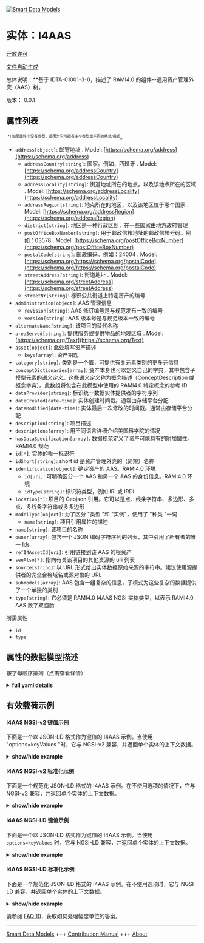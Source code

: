 <!-- 10-Header -->  
[![Smart Data Models](https://smartdatamodels.org/wp-content/uploads/2022/01/SmartDataModels_logo.png "Logo")](https://smartdatamodels.org)  
实体：I4AAS  
========<!-- /10-Header -->  
<!-- 15-License -->  
[开放许可](https://github.com/smart-data-models//dataModel.AAS/blob/master/I4AAS/LICENSE.md)  
[文件自动生成](https://docs.google.com/presentation/d/e/2PACX-1vTs-Ng5dIAwkg91oTTUdt8ua7woBXhPnwavZ0FxgR8BsAI_Ek3C5q97Nd94HS8KhP-r_quD4H0fgyt3/pub?start=false&loop=false&delayms=3000#slide=id.gb715ace035_0_60)  
<!-- /15-License -->  
<!-- 20-Description -->  
总体说明：**基于 IDTA-01001-3-0，描述了 RAMI4.0 的组件--通用资产管理外壳（AAS）树。  
版本： 0.0.1  
<!-- /20-Description -->  
<!-- 30-PropertiesList -->  

## 属性列表  

<sup><sub>[*] 如果属性中没有类型，是因为它可能有多个类型或不同的格式/模式</sub></sup>。  
- `address[object]`: 邮寄地址  . Model: [https://schema.org/address](https://schema.org/address)	- `addressCountry[string]`: 国家。例如，西班牙  . Model: [https://schema.org/addressCountry](https://schema.org/addressCountry)  
	- `addressLocality[string]`: 街道地址所在的地点，以及该地点所在的区域  . Model: [https://schema.org/addressLocality](https://schema.org/addressLocality)  
	- `addressRegion[string]`: 地点所在的地区，以及该地区位于哪个国家  . Model: [https://schema.org/addressRegion](https://schema.org/addressRegion)  
	- `district[string]`: 地区是一种行政区划，在一些国家由地方政府管理    
	- `postOfficeBoxNumber[string]`: 用于邮政信箱地址的邮政信箱号码。例如：03578  . Model: [https://schema.org/postOfficeBoxNumber](https://schema.org/postOfficeBoxNumber)  
	- `postalCode[string]`: 邮政编码。例如：24004  . Model: [https://schema.org/https://schema.org/postalCode](https://schema.org/https://schema.org/postalCode)  
	- `streetAddress[string]`: 街道地址  . Model: [https://schema.org/streetAddress](https://schema.org/streetAddress)  
	- `streetNr[string]`: 标识公共街道上特定房产的编号    
- `administration[object]`: AAS 管理信息  	- `revision[string]`: AAS 修订编号是与规范发布一致的编号    
	- `version[string]`: AAS 版本号是与规范版本一致的编号    
- `alternateName[string]`: 该项目的替代名称  - `areaServed[string]`: 提供服务或提供物品的地理区域  . Model: [https://schema.org/Text](https://schema.org/Text)- `asset[object]`: 此处填写资产描述  	- `keys[array]`: 资产钥匙    
- `category[string]`: 类别是一个值，可提供有关元素类别的更多元信息  - `conceptDictionaries[array]`: 资产本身也可以定义自己的字典，其中包含子模型元素的语义定义。这些语义定义称为概念描述（ConceptDescription 或概念字典）。此数组将包含在此模型中使用的 RAMI4.0 特定概念的参考 ID  - `dataProvider[string]`: 标识统一数据实体提供者的字符序列  - `dateCreated[date-time]`: 实体创建时间戳。通常由存储平台分配  - `dateModified[date-time]`: 实体最后一次修改的时间戳。通常由存储平台分配  - `description[string]`: 项目描述  - `descriptions[array]`: 用不同语言详细介绍美国科学院的情况  - `hasDataSpecification[array]`: 数据规范定义了资产可能具有的附加属性。RAMI4.0 规范  - `id[*]`: 实体的唯一标识符  - `idShort[string]`: short id 是资产管理外壳的（简短）名称  - `identification[object]`: 确定资产的 AAS。RAMI4.0 环境  	- `id[uri]`: 可明确区分一个 AAS 和另一个 AAS 的身份信息。RAMI4.0 环境    
	- `idType[string]`: 标识符类型，例如 IRI 或 IRDI    
- `location[*]`: 项目的 Geojson 引用。它可以是点、线条字符串、多边形、多点、多线条字符串或多多边形  - `modelType[object]`: 为了区分 "类型 "和 "实例"，使用了 "种类 "一词  	- `name[string]`: 项目引用属性的描述    
- `name[string]`: 该项目的名称  - `owner[array]`: 包含一个 JSON 编码字符序列的列表，其中引用了所有者的唯一 Ids  - `refI4AssetId[uri]`: 引用链接到该 AAS 的根资产  - `seeAlso[*]`: 指向有关该项目的其他资源的 uri 列表  - `source[string]`: 以 URL 形式给出实体数据原始来源的字符串。建议使用源提供者的完全合格域名或源对象的 URL  - `submodels[array]`: AAS 包含一组复杂的信息，子模式为这些复杂的数据提供了一个单独的类别  - `type[string]`: 它必须是 RAMI4.0 I4AAS NGSI 实体类型，以表示 RAMI4.0 AAS 数字双胞胎  <!-- /30-PropertiesList -->  
<!-- 35-RequiredProperties -->  
所需属性  
- `id`  - `type`  <!-- /35-RequiredProperties -->  
<!-- 40-NotesYaml -->  
<!-- /40-NotesYaml -->  
<!-- 50-DataModelHeader -->  
## 属性的数据模型描述  
按字母顺序排列（点击查看详情）  
<!-- /50-DataModelHeader -->  
<!-- 60-ModelYaml -->  
<details><summary><strong>full yaml details</strong></summary>    
```yaml  
I4AAS:    
  description: 'Based on IDTA-01001-3-0, describes a generic Asset Administration Shell - AAS - tree, component of the RAMI4.0'    
  properties:    
    address:    
      description: The mailing address    
      properties:    
        addressCountry:    
          description: 'The country. For example, Spain'    
          type: string    
          x-ngsi:    
            model: https://schema.org/addressCountry    
            type: Property    
        addressLocality:    
          description: 'The locality in which the street address is, and which is in the region'    
          type: string    
          x-ngsi:    
            model: https://schema.org/addressLocality    
            type: Property    
        addressRegion:    
          description: 'The region in which the locality is, and which is in the country'    
          type: string    
          x-ngsi:    
            model: https://schema.org/addressRegion    
            type: Property    
        district:    
          description: 'A district is a type of administrative division that, in some countries, is managed by the local government'    
          type: string    
          x-ngsi:    
            type: Property    
        postOfficeBoxNumber:    
          description: 'The post office box number for PO box addresses. For example, 03578'    
          type: string    
          x-ngsi:    
            model: https://schema.org/postOfficeBoxNumber    
            type: Property    
        postalCode:    
          description: 'The postal code. For example, 24004'    
          type: string    
          x-ngsi:    
            model: https://schema.org/https://schema.org/postalCode    
            type: Property    
        streetAddress:    
          description: The street address    
          type: string    
          x-ngsi:    
            model: https://schema.org/streetAddress    
            type: Property    
        streetNr:    
          description: Number identifying a specific property on a public street    
          type: string    
          x-ngsi:    
            type: Property    
      type: object    
      x-ngsi:    
        model: https://schema.org/address    
        type: Property    
    administration:    
      description: AAS administration information    
      properties:    
        revision:    
          description: AAS Revision number is the number in line with release of specification    
          type: string    
          x-ngsi:    
            type: Property    
        version:    
          description: AAS Version number is the number in line with release of specification    
          type: string    
          x-ngsi:    
            type: Property    
      required:    
        - version    
        - revision    
      type: object    
      x-ngsi:    
        type: Property    
    alternateName:    
      description: An alternative name for this item    
      type: string    
      x-ngsi:    
        type: Property    
    areaServed:    
      description: The geographic area where a service or offered item is provided    
      type: string    
      x-ngsi:    
        model: https://schema.org/Text    
        type: Property    
    asset:    
      description: The Asset descripton is filled here    
      properties:    
        keys:    
          description: Keys for the Asset    
          items:    
            - properties:    
                idType:    
                  description: 'Property. Type of the Identifier, eg.IRI or IRDI'    
                  type: string    
                index:    
                  description: Property. Index encodes the position in the original sequence    
                  type: integer    
                local:    
                  description: Property. It defines whether the asset is created locally or globally    
                  type: boolean    
                type:    
                  description: Property. Type (description) of the asset    
                  enum:    
                    - Asset    
                  type: string    
                value:    
                  description: Property. Here comes the id pointing to the definition of asset    
                  type: string    
              required:    
                - type    
                - local    
                - value    
                - index    
                - idType    
              type: object    
          type: array    
          x-ngsi:    
            type: Property    
      required:    
        - keys    
      type: object    
      x-ngsi:    
        type: Property    
    category:    
      description: The category is a value that gives further meta information w.r.t. to the class of the element    
      type: string    
      x-ngsi:    
        type: Property    
    conceptDictionaries:    
      description: The Asset itself can also define its own dictionary that contains semantic definitions of its submodel elements. These semantic definitions are called concept descriptions (ConceptDescription or concept dictionary). This array will contain ref ids to RAMI4.0 specific concepts used within this model    
      items:    
        properties:    
          type:    
            description: 'Link, url, reference or description of the specified I4.0 concept'    
            type: string    
            x-ngsi:    
              type: Property    
        type: object    
      type: array    
      x-ngsi:    
        type: Property    
    dataProvider:    
      description: A sequence of characters identifying the provider of the harmonised data entity    
      type: string    
      x-ngsi:    
        type: Property    
    dateCreated:    
      description: Entity creation timestamp. This will usually be allocated by the storage platform    
      format: date-time    
      type: string    
      x-ngsi:    
        type: Property    
    dateModified:    
      description: Timestamp of the last modification of the entity. This will usually be allocated by the storage platform    
      format: date-time    
      type: string    
      x-ngsi:    
        type: Property    
    description:    
      description: A description of this item    
      type: string    
      x-ngsi:    
        type: Property    
    descriptions:    
      description: For adding detailed knowldedge about the AAS in different languages    
      items:    
        properties:    
          language:    
            description: Substring identifying the language. Acronym according to ISO 639-1    
            type: string    
            x-ngsi:    
              type: Property    
          text:    
            description: The Description text is filled here    
            type: string    
            x-ngsi:    
              type: Property    
        required:    
          - language    
          - text    
        type: object    
      type: array    
      x-ngsi:    
        type: Property    
    hasDataSpecification:    
      description: Data specification defines the additional attributes an asset may have. RAMI4.0 specification    
      items:    
        properties:    
          type:    
            description: 'Link, url or descriptionof the specified data'    
            type: string    
            x-ngsi:    
              type: Property    
        type: object    
      type: array    
      x-ngsi:    
        type: Property    
    id:    
      anyOf:    
        - description: Identifier format of any NGSI entity    
          maxLength: 256    
          minLength: 1    
          pattern: ^[\w\-\.\{\}\$\+\*\[\]`|~^@!,:\\]+$    
          type: string    
          x-ngsi:    
            type: Property    
        - description: Identifier format of any NGSI entity    
          format: uri    
          type: string    
          x-ngsi:    
            type: Property    
      description: Unique identifier of the entity    
      x-ngsi:    
        type: Property    
    idShort:    
      description: short id is the (short) name of the ASSET ADMINISTRATION SHELL    
      type: string    
      x-ngsi:    
        type: Property    
    identification:    
      description: Identification of the AAS for the asset. RAMI4.0 environment    
      properties:    
        id:    
          description: 'Identity information that unambiguously distinguishes one AAS from another one. RAMI4.0 environmet '    
          format: uri    
          type: string    
          x-ngsi:    
            type: Property    
        idType:    
          description: 'Type of the Identifier, eg.IRI or IRDI'    
          type: string    
          x-ngsi:    
            type: Property    
      required:    
        - idType    
        - id    
      type: object    
      x-ngsi:    
        type: Property    
    location:    
      description: 'Geojson reference to the item. It can be Point, LineString, Polygon, MultiPoint, MultiLineString or MultiPolygon'    
      oneOf:    
        - description: Geojson reference to the item. Point    
          properties:    
            bbox:    
              items:    
                type: number    
              minItems: 4    
              type: array    
            coordinates:    
              items:    
                type: number    
              minItems: 2    
              type: array    
            type:    
              enum:    
                - Point    
              type: string    
          required:    
            - type    
            - coordinates    
          title: GeoJSON Point    
          type: object    
          x-ngsi:    
            type: GeoProperty    
        - description: Geojson reference to the item. LineString    
          properties:    
            bbox:    
              items:    
                type: number    
              minItems: 4    
              type: array    
            coordinates:    
              items:    
                items:    
                  type: number    
                minItems: 2    
                type: array    
              minItems: 2    
              type: array    
            type:    
              enum:    
                - LineString    
              type: string    
          required:    
            - type    
            - coordinates    
          title: GeoJSON LineString    
          type: object    
          x-ngsi:    
            type: GeoProperty    
        - description: Geojson reference to the item. Polygon    
          properties:    
            bbox:    
              items:    
                type: number    
              minItems: 4    
              type: array    
            coordinates:    
              items:    
                items:    
                  items:    
                    type: number    
                  minItems: 2    
                  type: array    
                minItems: 4    
                type: array    
              type: array    
            type:    
              enum:    
                - Polygon    
              type: string    
          required:    
            - type    
            - coordinates    
          title: GeoJSON Polygon    
          type: object    
          x-ngsi:    
            type: GeoProperty    
        - description: Geojson reference to the item. MultiPoint    
          properties:    
            bbox:    
              items:    
                type: number    
              minItems: 4    
              type: array    
            coordinates:    
              items:    
                items:    
                  type: number    
                minItems: 2    
                type: array    
              type: array    
            type:    
              enum:    
                - MultiPoint    
              type: string    
          required:    
            - type    
            - coordinates    
          title: GeoJSON MultiPoint    
          type: object    
          x-ngsi:    
            type: GeoProperty    
        - description: Geojson reference to the item. MultiLineString    
          properties:    
            bbox:    
              items:    
                type: number    
              minItems: 4    
              type: array    
            coordinates:    
              items:    
                items:    
                  items:    
                    type: number    
                  minItems: 2    
                  type: array    
                minItems: 2    
                type: array    
              type: array    
            type:    
              enum:    
                - MultiLineString    
              type: string    
          required:    
            - type    
            - coordinates    
          title: GeoJSON MultiLineString    
          type: object    
          x-ngsi:    
            type: GeoProperty    
        - description: Geojson reference to the item. MultiLineString    
          properties:    
            bbox:    
              items:    
                type: number    
              minItems: 4    
              type: array    
            coordinates:    
              items:    
                items:    
                  items:    
                    items:    
                      type: number    
                    minItems: 2    
                    type: array    
                  minItems: 4    
                  type: array    
                type: array    
              type: array    
            type:    
              enum:    
                - MultiPolygon    
              type: string    
          required:    
            - type    
            - coordinates    
          title: GeoJSON MultiPolygon    
          type: object    
          x-ngsi:    
            type: GeoProperty    
      x-ngsi:    
        type: GeoProperty    
    modelType:    
      description: 'For the distinction of ''type'' and ''instance'', the term ''kind'' is used'    
      properties:    
        name:    
          description: Description of the referenced property of the item    
          type: string    
          x-ngsi:    
            type: Property    
      required:    
        - name    
      type: object    
      x-ngsi:    
        type: Property    
    name:    
      description: The name of this item    
      type: string    
      x-ngsi:    
        type: Property    
    owner:    
      description: A List containing a JSON encoded sequence of characters referencing the unique Ids of the owner(s)    
      items:    
        anyOf:    
          - description: Identifier format of any NGSI entity    
            maxLength: 256    
            minLength: 1    
            pattern: ^[\w\-\.\{\}\$\+\*\[\]`|~^@!,:\\]+$    
            type: string    
            x-ngsi:    
              type: Property    
          - description: Identifier format of any NGSI entity    
            format: uri    
            type: string    
            x-ngsi:    
              type: Property    
        description: Unique identifier of the entity    
        x-ngsi:    
          type: Property    
      type: array    
      x-ngsi:    
        type: Property    
    refI4AssetId:    
      description: References the root Asset linked to this AAS    
      format: uri    
      type: string    
      x-ngsi:    
        type: Relationship    
    seeAlso:    
      description: list of uri pointing to additional resources about the item    
      oneOf:    
        - items:    
            format: uri    
            type: string    
          minItems: 1    
          type: array    
        - format: uri    
          type: string    
      x-ngsi:    
        type: Property    
    source:    
      description: 'A sequence of characters giving the original source of the entity data as a URL. Recommended to be the fully qualified domain name of the source provider, or the URL to the source object'    
      type: string    
      x-ngsi:    
        type: Property    
    submodels:    
      description: 'AAS contains complex set of informations, submodels provide a separate category for this complex data'    
      items:    
        description: It clearly identify the attribute of data    
        properties:    
          keys:    
            description: keys for the submodel    
            items:    
              properties:    
                idType:    
                  description: Identity information that unambiguously distinguishes one submodel from another one. Can be IRI or IRDI    
                  type: string    
                  x-ngsi:    
                    type: Property    
                index:    
                  description: Index encodes the position in the original sequence    
                  type: number    
                  x-ngsi:    
                    type: Property    
                local:    
                  description: It defines whether the submodel is created locally or globally    
                  type: boolean    
                  x-ngsi:    
                    type: Property    
                type:    
                  description: Type (description) of the submodel    
                  enum:    
                    - Submodel    
                  type: string    
                  x-ngsi:    
                    type: Property    
                value:    
                  description: The id of the submodel pointing to the definition of the Submodel    
                  type: string    
                  x-ngsi:    
                    type: Property    
              required:    
                - type    
                - local    
                - value    
                - index    
                - idType    
              type: object    
            type: array    
            x-ngsi:    
              type: Property    
        required:    
          - keys    
        type: object    
        x-ngsi:    
          type: Property    
      type: array    
      x-ngsi:    
        type: Property    
    type:    
      description: It has to be RAMI4.0 I4AAS NGSI Entity type to represent a RAMI4.0 AAS Digital Twin    
      enum:    
        - I4AAS    
      type: string    
      x-ngsi:    
        type: Property    
  required:    
    - id    
    - type    
  type: object    
  x-derived-from: https://industrialdigitaltwin.org/en/wp-content/uploads/sites/2/2023/04/IDTA-01001-3-0_SpecificationAssetAdministrationShell_Part1_Metamodel.pdf    
  x-disclaimer: 'Redistribution and use in source and binary forms, with or without modification, are permitted  provided that the license conditions are met. Copyleft (c) 2024 Contributors to Smart Data Models Program'    
  x-license-url: https://github.com/smart-data-models/dataModel.AAS/blob/master/I4AAS/LICENSE.md    
  x-model-schema: https://smart-data-models.github.io/dataModel.AAS/I4AAS/schema.json    
  x-model-tags: Corosect    
  x-version: 0.0.1    
```  
</details>    
<!-- /60-ModelYaml -->  
<!-- 70-MiddleNotes -->  
<!-- /70-MiddleNotes -->  
<!-- 80-Examples -->  
## 有效载荷示例  
#### I4AAS NGSI-v2 键值示例  
下面是一个以 JSON-LD 格式作为键值的 I4AAS 示例。当使用 "options=keyValues "时，它与 NGSI-v2 兼容，并返回单个实体的上下文数据。  
<details><summary><strong>show/hide example</strong></summary>    
```json  
{  
  "id": "urn:ngsi-v2:RAMI40:I4AAS:MRobotVI:AASMRobotVI",  
  "type": "I4AAS",  
  "administration": {  
    "version": "1.0",  
    "revision": "1.0"  
  },  
  "asset": {  
    "keys": [  
      {  
        "type": "Asset",  
        "local": true,  
        "value": "urn:ngsi-v2:RAMI40:I4Asset:MRobotVI:AASMRobotVI",  
        "index": 0,  
        "idType": "IRI"  
      }  
    ]  
  },  
  "category": "CONSTANT",  
  "conceptDictionaries": [],  
  "descriptions": [  
    {  
      "language": "en",  
      "text": "AAS of AASMRobotVI"  
    }  
  ],  
  "hasDataSpecification": [],  
  "idShort": "AASMRobotVI",  
  "identification": {  
    "idType": "IRI",  
    "id": "urn:ngsi-v2:RAMI40:I4AAS:MRobotVI:AASMRobotVI"  
  },  
  "modelType": {  
    "name": "AssetAdministrationShell"  
  },  
  "refI4AssetId": "urn:ngsi-v2:RAMI40:I4Asset:MRobotVI:AASMRobotVI",  
  "submodels": [  
    {  
      "keys": [  
        {  
          "type": "Submodel",  
          "local": false,  
          "value": "urn:ngsi-v2:RAMI40:I4Submodel:OperationalCapability:AASMRobotVI",  
          "index": 0,  
          "idType": "IRI"  
        }  
      ]  
    },  
    {  
      "keys": [  
        {  
          "type": "Submodel",  
          "local": false,  
          "value": "urn:ngsi-v2:RAMI40:I4Submodel:AssetConditionMonitoring:AASMRobotVI",  
          "index": 0,  
          "idType": "IRI"  
        }  
      ]  
    },  
    {  
      "keys": [  
        {  
          "type": "Submodel",  
          "local": false,  
          "value": "urn:ngsi-v2:RAMI40:I4Submodel:TechnicalData:AASMRobotVI",  
          "index": 0,  
          "idType": "IRI"  
        }  
      ]  
    },  
    {  
      "keys": [  
        {  
          "type": "Submodel",  
          "local": false,  
          "value": "urn:ngsi-v2:RAMI40:I4Submodel:Nameplate:AASMRobotVI",  
          "index": 0,  
          "idType": "IRI"  
        }  
      ]  
    },  
    {  
      "keys": [  
        {  
          "type": "Submodel",  
          "local": false,  
          "value": "urn:ngsi-v2:RAMI40:I4Submodel:OperationalData:AASMRobotVI",  
          "index": 0,  
          "idType": "IRI"  
        }  
      ]  
    }  
  ]  
}  
```  
</details>  
#### I4AAS NGSI-v2 标准化示例  
下面是一个规范化 JSON-LD 格式的 I4AAS 示例。在不使用选项的情况下，它与 NGSI-v2 兼容，并返回单个实体的上下文数据。  
<details><summary><strong>show/hide example</strong></summary>    
```json  
{  
  "id": "urn:ngsi-v2:RAMI40:I4AAS:MRobotVI:AASMRobotVI",  
  "type": "I4AAS",  
  "administration": {  
    "type": "StructuredValue",  
    "value": {  
      "version": "1.0",  
      "revision": "1.0"  
    }  
  },  
  "asset": {  
    "type": "StructuredValue",  
    "value": {  
      "keys": [  
        {  
          "type": "Asset",  
          "local": true,  
          "value": "urn:ngsi-v2:RAMI40:I4Asset:MRobotVI:AASMRobotVI",  
          "index": 0,  
          "idType": "IRI"  
        }  
      ]  
    }  
  },  
  "category": {  
    "type": "Text",  
    "value": "CONSTANT"  
  },  
  "conceptDictionaries": {  
    "type": "array",  
    "value": []  
  },  
  "descriptions": {  
    "type": "array",  
    "value": [  
      {  
        "language": "en",  
        "text": "AAS of AASMRobotVI"  
      }  
    ]  
  },  
  "hasDataSpecification": {  
    "type": "array",  
    "value": []  
  },  
  "idShort": {  
    "type": "Text",  
    "value": "AASMRobotVI"  
  },  
  "identification": {  
    "type": "StructuredValue",  
    "value": {  
      "idType": "IRI",  
      "id": "urn:ngsi-v2:RAMI40:I4AAS:MRobotVI:AASMRobotVI"  
    }  
  },  
  "modelType": {  
    "type": "StructuredValue",  
    "value": {  
      "name": "AssetAdministrationShell"  
    }  
  },  
  "refI4AssetId": {  
    "type": "Text",  
    "value": "urn:ngsi-v2:RAMI40:I4Asset:MRobotVI:AASMRobotVI"  
  },  
  "submodels": {  
    "type": "array",  
    "value": [  
      {  
        "keys": [  
          {  
            "type": "Submodel",  
            "local": false,  
            "value": "urn:ngsi-v2:RAMI40:I4Submodel:OperationalCapability:AASMRobotVI",  
            "index": 0,  
            "idType": "IRI"  
          }  
        ]  
      },  
      {  
        "keys": [  
          {  
            "type": "Submodel",  
            "local": false,  
            "value": "urn:ngsi-v2:RAMI40:I4Submodel:AssetConditionMonitoring:AASMRobotVI",  
            "index": 0,  
            "idType": "IRI"  
          }  
        ]  
      },  
      {  
        "keys": [  
          {  
            "type": "Submodel",  
            "local": false,  
            "value": "urn:ngsi-v2:RAMI40:I4Submodel:TechnicalData:AASMRobotVI",  
            "index": 0,  
            "idType": "IRI"  
          }  
        ]  
      },  
      {  
        "keys": [  
          {  
            "type": "Submodel",  
            "local": false,  
            "value": "urn:ngsi-v2:RAMI40:I4Submodel:Nameplate:AASMRobotVI",  
            "index": 0,  
            "idType": "IRI"  
          }  
        ]  
      },  
      {  
        "keys": [  
          {  
            "type": "Submodel",  
            "local": false,  
            "value": "urn:ngsi-v2:RAMI40:I4Submodel:OperationalData:AASMRobotVI",  
            "index": 0,  
            "idType": "IRI"  
          }  
        ]  
      }  
    ]  
  }  
}  
```  
</details>  
#### I4AAS NGSI-LD 键值示例  
下面是一个以 JSON-LD 格式作为键值的 I4AAS 示例。当使用 `options=keyValues` 时，它与 NGSI-LD 兼容，并返回单个实体的上下文数据。  
<details><summary><strong>show/hide example</strong></summary>    
```json  
{  
  "id": "urn:ngsi-v2:RAMI40:I4AAS:MRobotVI:AASMRobotVI",  
  "type": "I4AAS",  
  "administration": {  
    "version": "1.0",  
    "revision": "1.0"  
  },  
  "asset": {  
    "keys": [  
      {  
        "type": "Asset",  
        "local": true,  
        "value": "urn:ngsi-v2:RAMI40:I4Asset:MRobotVI:AASMRobotVI",  
        "index": 0,  
        "idType": "IRI"  
      }  
    ]  
  },  
  "category": "CONSTANT",  
  "conceptDictionaries": [],  
  "descriptions": [  
    {  
      "language": "en",  
      "text": "AAS of AASMRobotVI"  
    }  
  ],  
  "hasDataSpecification": [],  
  "idShort": "AASMRobotVI",  
  "identification": {  
    "idType": "IRI",  
    "id": "urn:ngsi-v2:RAMI40:I4AAS:MRobotVI:AASMRobotVI"  
  },  
  "modelType": {  
    "name": "AssetAdministrationShell"  
  },  
  "refI4AssetId": "urn:ngsi-v2:RAMI40:I4Asset:MRobotVI:AASMRobotVI",  
  "submodels": [  
    {  
      "keys": [  
        {  
          "type": "Submodel",  
          "local": false,  
          "value": "urn:ngsi-v2:RAMI40:I4Submodel:OperationalCapability:AASMRobotVI",  
          "index": 0,  
          "idType": "IRI"  
        }  
      ]  
    },  
    {  
      "keys": [  
        {  
          "type": "Submodel",  
          "local": false,  
          "value": "urn:ngsi-v2:RAMI40:I4Submodel:AssetConditionMonitoring:AASMRobotVI",  
          "index": 0,  
          "idType": "IRI"  
        }  
      ]  
    },  
    {  
      "keys": [  
        {  
          "type": "Submodel",  
          "local": false,  
          "value": "urn:ngsi-v2:RAMI40:I4Submodel:TechnicalData:AASMRobotVI",  
          "index": 0,  
          "idType": "IRI"  
        }  
      ]  
    },  
    {  
      "keys": [  
        {  
          "type": "Submodel",  
          "local": false,  
          "value": "urn:ngsi-v2:RAMI40:I4Submodel:Nameplate:AASMRobotVI",  
          "index": 0,  
          "idType": "IRI"  
        }  
      ]  
    },  
    {  
      "keys": [  
        {  
          "type": "Submodel",  
          "local": false,  
          "value": "urn:ngsi-v2:RAMI40:I4Submodel:OperationalData:AASMRobotVI",  
          "index": 0,  
          "idType": "IRI"  
        }  
      ]  
    }  
  ],  
  "@context": [  
    "https://smart-data-models.github.io/dataModel.AAS/context.jsonld"  
  ]  
}  
```  
</details>  
#### I4AAS NGSI-LD 标准化示例  
下面是一个规范化 JSON-LD 格式的 I4AAS 示例。在不使用选项时，它与 NGSI-LD 兼容，并返回单个实体的上下文数据。  
<details><summary><strong>show/hide example</strong></summary>    
```json  
{  
  "id": "urn:ngsi-v2:RAMI40:I4AAS:MRobotVI:AASMRobotVI",  
  "type": "I4AAS",  
  "administration": {  
    "type": "Property",  
    "value": {  
      "version": "1.0",  
      "revision": "1.0"  
    }  
  },  
  "asset": {  
    "type": "Property",  
    "value": {  
      "keys": [  
        {  
          "type": "Asset",  
          "local": true,  
          "value": "urn:ngsi-v2:RAMI40:I4Asset:MRobotVI:AASMRobotVI",  
          "index": 0,  
          "idType": "IRI"  
        }  
      ]  
    }  
  },  
  "category": {  
    "type": "Property",  
    "value": "CONSTANT"  
  },  
  "conceptDictionaries": {  
    "type": "Property",  
    "value": []  
  },  
  "descriptions": {  
    "type": "Property",  
    "value": [  
      {  
        "language": "en",  
        "text": "AAS of AASMRobotVI"  
      }  
    ]  
  },  
  "hasDataSpecification": {  
    "type": "Property",  
    "value": []  
  },  
  "idShort": {  
    "type": "Property",  
    "value": "AASMRobotVI"  
  },  
  "identification": {  
    "type": "Property",  
    "value": {  
      "idType": "IRI",  
      "id": "urn:ngsi-v2:RAMI40:I4AAS:MRobotVI:AASMRobotVI"  
    }  
  },  
  "modelType": {  
    "type": "Property",  
    "value": {  
      "name": "AssetAdministrationShell"  
    }  
  },  
  "refI4AssetId": {  
    "type": "Property",  
    "value": "urn:ngsi-v2:RAMI40:I4Asset:MRobotVI:AASMRobotVI"  
  },  
  "submodels": {  
    "type": "Property",  
    "value": [  
      {  
        "keys": [  
          {  
            "type": "Submodel",  
            "local": false,  
            "value": "urn:ngsi-v2:RAMI40:I4Submodel:OperationalCapability:AASMRobotVI",  
            "index": 0,  
            "idType": "IRI"  
          }  
        ]  
      },  
      {  
        "keys": [  
          {  
            "type": "Submodel",  
            "local": false,  
            "value": "urn:ngsi-v2:RAMI40:I4Submodel:AssetConditionMonitoring:AASMRobotVI",  
            "index": 0,  
            "idType": "IRI"  
          }  
        ]  
      },  
      {  
        "keys": [  
          {  
            "type": "Submodel",  
            "local": false,  
            "value": "urn:ngsi-v2:RAMI40:I4Submodel:TechnicalData:AASMRobotVI",  
            "index": 0,  
            "idType": "IRI"  
          }  
        ]  
      },  
      {  
        "keys": [  
          {  
            "type": "Submodel",  
            "local": false,  
            "value": "urn:ngsi-v2:RAMI40:I4Submodel:Nameplate:AASMRobotVI",  
            "index": 0,  
            "idType": "IRI"  
          }  
        ]  
      },  
      {  
        "keys": [  
          {  
            "type": "Submodel",  
            "local": false,  
            "value": "urn:ngsi-v2:RAMI40:I4Submodel:OperationalData:AASMRobotVI",  
            "index": 0,  
            "idType": "IRI"  
          }  
        ]  
      }  
    ]  
  },  
  "@context": [  
    "https://smart-data-models.github.io/dataModel.AAS/context.jsonld"  
  ]  
}  
```  
</details><!-- /80-Examples -->  
<!-- 90-FooterNotes -->  
<!-- /90-FooterNotes -->  
<!-- 95-Units -->  
请参阅 [FAQ 10](https://smartdatamodels.org/index.php/faqs/)，获取如何处理幅度单位的答案。  
<!-- /95-Units -->  
<!-- 97-LastFooter -->  
---  
[Smart Data Models](https://smartdatamodels.org) +++ [Contribution Manual](https://bit.ly/contribution_manual) +++ [About](https://bit.ly/Introduction_SDM)<!-- /97-LastFooter -->  
